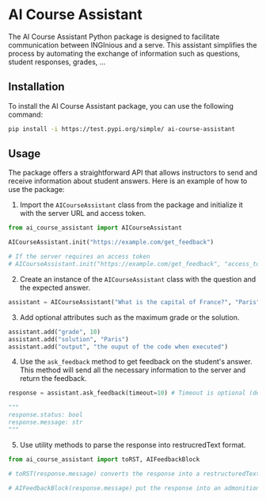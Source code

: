 
# AI Course Assistant

The AI Course Assistant Python package is designed to facilitate communication between INGInious and a serve. This assistant simplifies the process by automating the exchange of information such as questions, student responses, grades, …

## Installation

To install the AI Course Assistant package, you can use the following command:

```bash
pip install -i https://test.pypi.org/simple/ ai-course-assistant
```

## Usage

The package offers a straightforward API that allows instructors to send and receive information about student answers. Here is an example of how to use the package:

1. Import the `AICourseAssistant` class from the package and initialize it with the server URL and access token.

```python
from ai_course_assistant import AICourseAssistant

AICourseAssistant.init("https://example.com/get_feedback")

# If the server requires an access token
# AICourseAssistant.init("https://example.com/get_feedback", "access_token")

```

2. Create an instance of the `AICourseAssistant` class with the question and the expected answer.

```python
assistant = AICourseAssistant("What is the capital of France?", "Paris")
```

3. Add optional attributes such as the maximum grade or the solution.

```python
assistant.add("grade", 10)
assistant.add("solution", "Paris")
assistant.add("output", "the ouput of the code when executed")
```

4. Use the `ask_feedback` method to get feedback on the student's answer. This method will send all the necessary information to the server and return the feedback.

```python
response = assistant.ask_feedback(timeout=10) # Timeout is optional (default is 10 seconds)

"""
response.status: bool
response.message: str
"""
```

5. Use utility methods to parse the response into restrucredText format.

```python
from ai_course_assistant import toRST, AIFeedbackBlock

# toRST(response.message) converts the response into a restructuredText format

# AIFeedbackBlock(response.message) put the response into an admonition block
```
